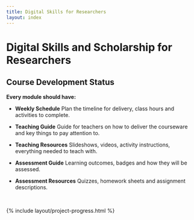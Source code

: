 ```yaml
---
title: Digital Skills for Researchers
layout: index
---
```



# Digital Skills and Scholarship for Researchers


## Course Development Status

**Every module should have:**

- **Weekly Schedule**
  Plan the timeline for delivery, class hours and activities to complete.

- **Teaching Guide**
  Guide for teachers on how to deliver the courseware and key things to pay attention to.

- **Teaching Resources**
  Slideshows, videos, activity instructions, everything needed to teach with.

- **Assessment Guide**
  Learning outcomes, badges and how they will be assessed.

- **Assessment Resources**
  Quizzes, homework sheets and assignment descriptions.

<br>

{% include layout/project-progress.html %}
